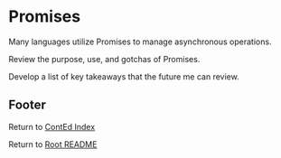 # Promises

Many languages utilize Promises to manage asynchronous operations.

Review the purpose, use, and gotchas of Promises.

Develop a list of key takeaways that the future me can review.

## Footer

Return to [ContEd Index](./conted-index.html)

Return to [Root README](../README.html)
